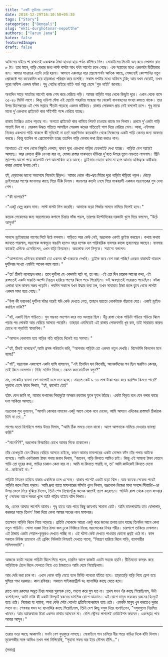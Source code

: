```yaml
---
title: "একটি দুর্ঘটনার নেপথ্যে"
date: 2018-12-29T16:10:50+05:30
tags: ["Story"]
categories: ["Bengali"]
slug: "ekti-durghotonar-nepotthe"
authors: ["Tarun Jana"]
katex: false
featuredImage: 
draft: false
---
```


অফিসের বাইরে পা রাখতেই একঝলক ঠান্ডা হাওয়া হাড় পর্যন্ত কাঁপিয়ে দিল। মোবাইলের স্ক্রিনটা অন্ করে দেখলাম রাত ৮ টা। 
তার মানে, বাড়ি ফেরার জন্য লাস্ট বাসটা আধ ঘন্টা আগেই চলে গেছে। এক সপ্তাহের মধ্যে এরকমটা দ্বিতীয়বার হল। আমার 
সচরাচর এতটা দেরি হয়না। আসলে একবছর ধরে প্রোমোশনটা আটকে আছে, সেজন্যেই কোম্পানির নতুন প্রোজেক্টে গত কয়েকদিন
ধরে হাড়ভাঙা পরিশ্রম করে চলেছি। সকাল দশটার মধ্যে অফিসে ঢুকি; আর যখন বেরোই, তখন পুরো অফিস একদম ফাঁকা। শুধু 
গেটের বাইরে নাইট গার্ড অল্প হেসে 'গুড নাইট' জানায়। 

অন্যদিন সাড়ে সাতটার আগেই কাজ শেষ করে বেরিয়ে পড়ি। আমার বাড়িটা শহর থেকে কিছুটা দূরে। এখান থেকে বাসে ৩৫-৪০
মিনিট লাগে। কিন্তু ওড়িশা ঘেঁষা এই ছোটো শহরটায় সন্ধ্যের পর থেকেই যানবাহনের সংখ্যা কমতে থাকে। তার উপর ডিসেম্বরের 
এই শেষ সপ্তাহে শীতটা পড়েছে একদম জাঁকিয়ে। রাস্তায় লোকজন প্রায় নেই বললেই চলে। শুধু মাঝে মাঝে দু'একখানা প্রাইভেট 
কার সাঁইসাঁই শব্দে বেরিয়ে যাচ্ছে।

রাস্তায় ট্যাক্সিও চোখে পড়ছে না। অগত্যা প্রাইভেট কার থামিয়ে লিফট চাওয়ার কাজে মন দিলাম। প্রথমে দু'একটা গাড়ি 
পাত্তাই দিল না। যেরকম উদ্ধত গতিতে আসছিল সেরকম ঝড়ের গতিতেই পাশ দিয়ে বেরিয়ে গেল। আহা, এইসময় নিজের একখানা
গাড়ি থাকলে কী সুবিধেই না হত! অরুণিমাও কয়েকদিন থেকে নিজেদের একটা গাড়ি কেনার জন্য আবদার করছে। কিন্তু যতদিন না 
প্রোমোশনটা হচ্ছে ততদিন গাড়ি কেনার কথা চিন্তা করাও পাপ। 

আপাতত এই পাপ থেকে নিষ্কৃতি পেলাম, কারণ দূরে একখানা গাড়ির হেডলাইট দেখা যাচ্ছে। গাড়িটা বেশ আস্তেই আসছে।
আর কোনো ঝুঁকি নেওয়া যায় না, সোজা রাস্তার মাঝখানে দাঁড়িয়ে দু'হাত উপরে তুলে নাড়াতে লাগলাম। স্ট্রিট ল্যাম্পের আলো 
পড়ে জায়গাটা বেশ আলোকিত হয়ে আছে। ড্রাইভার নেহাত কানা না হলে আমার অস্তিত্বকে অস্বীকার করার কোনো উপায় নেই।  

হ্যাঁ, বেড়ালের ভাগ্যে অবশেষে শিকেটা ছিঁড়ল। আমার থেকে পাঁচ-ছয় মিটার দূরে গাড়িটা দাঁড়িয়ে পড়ল। দৌড়ে ড্রাইভারের 
পাশের জানালার কাছে গিয়ে উঁকি দিলাম। জানালার কাচটা নেমে গিয়ে মাঝবয়সী একজন ভদ্রলোকের মুখ দেখা গেল।

-"কী ব্যাপার?"

-"একটু হেল্প করুন দাদা। লাস্ট বাসটা মিস করেছি। আমাকে বড়ো গির্জার সামনে নামিয়ে দিলেই হবে।"

কয়েক সেকেন্ডের জন্য ভদ্রলোকের কপালে চিন্তার ভাঁজ পড়ল, তারপর উল্টোদিকের দরজাটা খুলে দিয়ে বললেন, "উঠে আসুন!"

---

সানন্দে ড্রাইভারের পাশের সিটে উঠে বসলাম। গাড়িতে আর কেউ নেই, ভদ্রলোক একাই ড্রাইভ করছেন। কথায় কথায় জানতে
পারলাম, ভদ্রলোক জন্মসূত্রে বাঙালি হলেও বছর দশেক হল পারিবারিক ব্যবসার কাজে ভুবনেশ্বরে আছেন। ব্যবসার কাজেই এদিকে 
এসেছিলেন, এখন বাড়ি ফিরছেন। ভদ্রলোক বেশ মিশুকে। সহাস্যে বললেন:

-"আপনাদের এদিকের রাস্তাঘাট তো একদম ঝাঁ-চকচকে দেখছি। ড্রাইভ করে বেশ মজা পাচ্ছি! এরকম রাস্তাঘাট থাকলে দুর্ঘটনার 
সংখ্যা এমনিই অনেক কমে যাবে।"

-"তা' ঠিকই বলেছেন দাদা। তবে দুর্ঘটনা যে একদমই ঘটে না, তা নয়। এই তো দিন চারেক আগের কথা, এই রাস্তাতেই একটা 
মারুতি অল্টো নিয়ন্ত্রন হারিয়ে পাশের ঝিলে পড়ে গিয়েছিল। ওই অবস্থাতেই সারারাত পড়েছিল। ফাঁকা এলাকা বলে কারুর নজর 
পড়েনি। পরদিন সকালে যখন উদ্ধার করা হল, তখন সারারাত ঠান্ডা জলে ডুবে থেকে লাশটা একদম সাদা হয়ে গেছে।"

-"উফ্ কী ভয়ানক! দুর্ঘটনা ঘটার পরেই যদি কেউ দেখতে পেত, তাহলে হয়তো লোকটাকে বাঁচানো যেত।
একাই ড্রাইভ করছিল নাকি?"

-"হ্যাঁ, একাই ছিল গাড়িতে। খুব সম্ভবত মদ্যপান করে মত্ত অবস্থায় ছিল। উঁচু রাস্তা থেকে গাড়িটা গড়িয়ে গড়িয়ে ঝিলে 
পড়ার পর লোকটা আর বেরিয়ে আসতে পারেনি। তাছাড়া এমনিতেই এই রাস্তায় লোকবসতি খুব কম, তাই সারারাত কারুর
চোখে না পড়াটাই স্বাভাবিক।"

-"আসলে বেলাগাম হয়ে গাড়ির গতি বাড়িয়ে দিলেই যত সমস্যা।"

-"হ্যাঁ, ঠিকই বলেছেন",আমি প্রসঙ্গ পরিবর্তন করি, "আপনার গাড়িটা তো একদম নতুন দেখছি। রিসেন্টলি কিনলেন মনে হচ্ছে!"

-"হ্যাঁ", ভদ্রলোক একপেশে একটা হাসি হাসলেন, "এই তিনদিন হল কিনেছি, অনেকদিনের শখ ছিল স্করপিও কেনার, তাই কিনে 
ফেললাম। দিব্যি সার্ভিস দিচ্ছে। কেমন কমফোর্টেবল বলুন?"

নাঃ, লোকটার ব্যবসা বেশ ভালোই চলে মনে হচ্ছে। নাহলে কেউ ৯-১০ লাখ টাকা খরচ করে স্করপিও কিনতে পারে? শুকনো হেসে 
উত্তর দিলাম, "হ্যাঁ, ভালোই তো!"

হঠাৎ কেন জানি না, আমার কপালের শিরাদুটো অসম্ভব রকমের ফুলে ফুলে উঠছে। একটা বিকৃত রাগ যেন গলার কাছে দলা
পাকিয়ে আসছে। 

ভদ্রলোক মুখ খুললেন, "আপনি কোথায় নামবেন একটু আগে থেকে বলে দেবেন, আমি আসলে এদিকের রাস্তাঘাট ঠিকঠাক
চিনি না তো…"

সাপের মতো হিসহিসে গলায় উত্তর দিলাম, "আমি ঠিক সময়ে নেমে যাবো। আগে আপনাকে নামিয়ে দেওয়ার ব্যাবস্থা করি!"

-"মানে??!", ভদ্রলোক বিস্ফারিত চোখে আমার দিকে তাকালেন। 

তাঁর চোখদুটো যেন ঠিকরে বেরিয়ে আসতে চাইছে, কারণ আমার মাফলারের একটা মোক্ষম ফাঁস তাঁর গলায় আটকে বসেছে।
আমি একইরকম ঠান্ডা গলায় জবাব দিলাম, "জানেন, গাড়ি কিনতে আমিও চাই। কিন্তু এই সামান্য টাকা বেতনে গাড়ি তো দূরের 
কথা, গাড়ির চাকাও কেনা যায় না। আমি যা কিনতে পারছি না, তা' আমি কাউকেই কিনতে দেবো না...কাউকেই না।"

গাড়িটা নিয়ন্ত্রন হারিয়ে রাস্তার একদিকে চলে এসেছে। রাস্তার পাশেই একটা বড়ো ঝিল। আর কয়েক সেকেন্ড পরেই গাড়িটা জলে 
গিয়ে পড়বে। আমি দ্রুত হাতে মাফলারের ফাঁসটা খুলে নিলাম, ভদ্রলোক নিজের মাথা সশব্দে স্টিয়ারিং-এর উপর ফেলে দিয়ে 
বুঝিয়ে দিলেন, তিনি শেষ নিঃশ্বাসটুকু অনেক আগেই ত্যাগ করেছেন। গাড়িটা রাস্তা থেকে নেমে যাওয়ার দু' সেকেন্ড আগে 
দরজা খুলে আমি গাড়ির বাইরে ঝাঁপ দিলাম। 

নাঃ, তেমন আঘাত লাগেনি আমার। শুধু হাতে আর পায়ে কিছু জায়গায় সামান্য চোট। আমি মাফলারটায় হাত বোলালাম,
করকরে সাড়ে তিনশ' টাকা দিয়ে কেনা আমার সাধের লাল মাফলার।

ততক্ষনে গাড়িটা ঝিলে গিয়ে পড়েছে। প্রতিটা সেকেন্ডে আরো একটু করে জলের তলায় চলে যাচ্ছে তিনদিন আগে কেনা নতুন 
গাড়িটা। খোলা দরজা দিয়ে ঠান্ডা জল ঢুকে ভিজিয়ে দিচ্ছে ভদ্রলোকের নিথর শরীর। চারপাশে তাকিয়ে দেখলাম। এই ঠান্ডায় 
একটা শেয়াল-কুকুরও দেখতে পাচ্ছি না। এই ঘটনা কেউ দেখতে পাওয়ার কোনো প্রশ্নই ওঠে না। কাল সকালে নিউজ চ্যানেলে এই 
ব্রেকিং নিউজটা নিশ্চয়ই দেখতে পাবো, “নিয়ন্ত্রণ হারিয়ে ঝিলে গাড়ি, ব্যাবসায়ীর সলিলসমাধি”।

---

আজকে যতটা সহজে গাড়িটা ঝিলে গিয়ে পড়ল, চারদিন আগে কাজটা এতটা সহজে হয়নি। রীতিমতো কসরৎ করে গাড়িটাকে
ঠেলে ঝিলে ফেলতে গিয়ে এত ঠান্ডাতেও আমি ঘেমে গিয়েছিলাম।

আর দেরি করা চলে না। এখান থেকে বাড়ি যেতে হলে মিনিট পনেরো হাঁটতে হবে। তাড়াতাড়ি বাড়ি গিয়ে ফ্রেশ হয়ে ঘুমিয়ে পড়া 
দরকার। কাল রবিবার। সকালে সাইকায়াট্রিস্ট ডঃ ব্যানার্জির কাছে যেতে হবে। 

রাতে নানা রকমের অদ্ভুত চিন্তা মাথায় ঘুরপাক খেত, ভালো করে ঘুম হত না। প্রথম যখন ওঁর কাছে গিয়েছিলাম, উনি 
বলেছিলেন, আমি নাকি কী একটা বিদঘুটে রকমের মানসিক রোগে আক্রান্ত। এই রোগে মানুষ ভয়ংকর রকমের হিংসুটে হয়ে ওঠে। 
নিজেরা যা পায়না, অন্য কেউ সেটা পেলেই প্রতিহিংসাপরায়ন হয়ে ওঠে। এমনকি মানুষ খুন করতেও দুবার ভাবে না। শেষবার যখন 
ডঃ ব্যানার্জির কাছে গিয়েছিলাম, তিনি বেশ কিছু ওষুধ দিয়ে বলেছিলেন, "ওষুধগুলো নিয়মিত খাবেন। আর আজেবাজে চিন্তা 
একদম মাথায় আনবেন না। বেশি স্ট্রেসড লাগলেই মেডিটেশন করবেন। একসপ্তাহ পরে আবার আসুন।"

---

তারায় ভরে আছে আকাশটা। মনটা বেশ ফুরফুরে লাগছে। মোবাইলে গান চালিয়ে ধীর পায়ে বাড়ির দিকে হাঁটা দিলাম। মুকেশজীর 
সঙ্গে আমিও তখন গলা মিলিয়েছি, "সুহানা সফর অর ইয়ে মৌসম হাঁসি…"।

(সমাপ্ত)